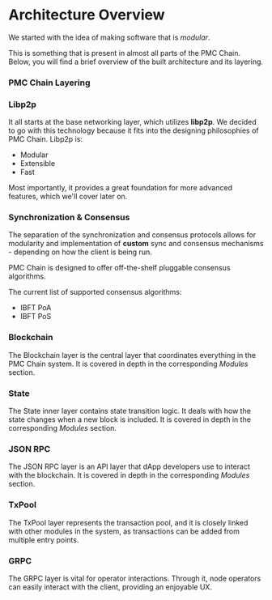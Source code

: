 # Architecture Overview

We started with the idea of making software that is _modular_.

This is something that is present in almost all parts of the PMC Chain. Below, you will find a brief overview of the built architecture and its layering.

### PMC Chain Layering

### Libp2p

It all starts at the base networking layer, which utilizes **libp2p**. We decided to go with this technology because it fits into the designing philosophies of PMC Chain. Libp2p is:

* Modular
* Extensible
* Fast

Most importantly, it provides a great foundation for more advanced features, which we'll cover later on.

### Synchronization & Consensus

The separation of the synchronization and consensus protocols allows for modularity and implementation of **custom** sync and consensus mechanisms - depending on how the client is being run.

PMC Chain is designed to offer off-the-shelf pluggable consensus algorithms.

The current list of supported consensus algorithms:

* IBFT PoA
* IBFT PoS

### Blockchain

The Blockchain layer is the central layer that coordinates everything in the PMC Chain system. It is covered in depth in the corresponding _Modules_ section.

### State

The State inner layer contains state transition logic. It deals with how the state changes when a new block is included. It is covered in depth in the corresponding _Modules_ section.

### JSON RPC

The JSON RPC layer is an API layer that dApp developers use to interact with the blockchain. It is covered in depth in the corresponding _Modules_ section.

### TxPool

The TxPool layer represents the transaction pool, and it is closely linked with other modules in the system, as transactions can be added from multiple entry points.

### GRPC

The GRPC layer is vital for operator interactions. Through it, node operators can easily interact with the client, providing an enjoyable UX.
